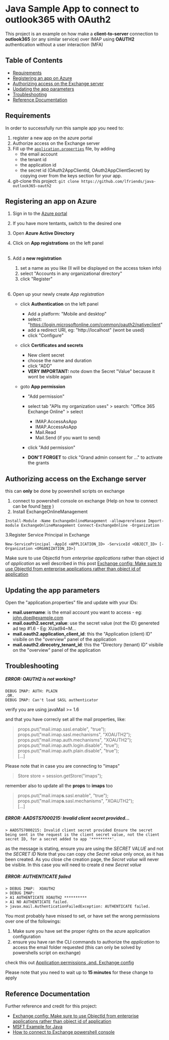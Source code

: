 
# Java Sample App to connect to outlook365 with OAuth2


This project is an example on how make a **client-to-server** connection to **outlook365** (or any similar service) over IMAP using **OAUTH2** authentication
without a user interaction (MFA)


## Table of Contents

* [Requirements](#requirements)
* [Registering an app on Azure](#registering-an-app-on-azure)
* [Authorizing access on the Exchange server](#authorizing-access-on-the-exchange-server)
* [Updating the app parameters](#updating-the-app-parameters)
* [Troubleshooting](#troubleshooting)
* [Reference Documentation](#reference-documentation)



## Requirements

In order to successfully run this sample app you need to:

1. register a new app on the azure portal
1. Authorize access on the Exchange server
1. Fill up the [`application.properties`](src/main/resources/application.properties) file, by adding 
    * the email account
    * the tenant id
    * the application id
    * the secret id  (OAuth2AppClientId, OAuth2AppClientSecret) by copying over from the keys section for your app.
1.  git-clone this project: `git clone https://github.com/lfriends/java-outlook365-oauth2`

 
## Registering an app on Azure

1. Sign in to the [Azure portal](https://portal.azure.com/)
1. If you have more tentants, switch to the desired one
1. Open **Azure Active Directory**
1. Click on **App registrations** on the left panel
<br><br>

1. Add a **new registration**
    1. set a name as you like (Il will be displayed on the access token info) 
    1. select "Accounts in any organizational directory" 
    1. click "Register"
<br><br>

1. Open up your newly create *App registration*

    * click **Authentication** on the left panel 
        * Add a platform: "Mobile and desktop" 
        * select: "https://login.microsoftonline.com/common/oauth2/nativeclient" 
        * add a redirect URI, eg: "http://localhost" (wont be used) 
        * click "Configure"
        
     * click **Certificates and secrets** 
        * New client secret
        * choose the name and duration
        * click "ADD"
        * **VERY IMPORTANT:** note down the Secret "Value" because it wont be visible again
        
     * goto **App permission**
         * "Add permission"
         * select tab "APIs my organization uses" > search: "Office 365 Exchange Online" > select

             * IMAP.AccessAsApp
             * IMAP.AccessAsApp
             * Mail.Read
             * Mail.Send (if you want to send)
             
         * click "Add permission"
         * **DON'T FORGET** to click "Grand admin consent for ..." to activate the grants

        
        

 
## Authorizing access on the Exchange server

this can **only** be done by powershell scripts on exchange

1. connect to powershell console on exchange (Help on how to connect can be found [here](https://learn.microsoft.com/en-us/powershell/exchange/connect-to-exchange-online-powershell?view=exchange-ps) )
1. Install ExchangeOnlineManagement

```
Install-Module -Name ExchangeOnlineManagement -allowprerelease Import-module ExchangeOnlineManagement Connect-ExchangeOnline -Organization   
```


  3.Register Service Principal in Exchange

```
New-ServicePrincipal -AppId <APPLICATION_ID> -ServiceId <OBJECT_ID> [-Organization <ORGANIZATION_ID>]   
```

Make sure to use ObjectId from *enterprise applications* rather than object id of *application*
as well described in this post 
[Exchange config: Make sure to use ObjectId from enterprise applications rather than object id of application ](https://stackoverflow.com/questions/74899182/how-to-read-my-outlook-mail-using-java-and-oauth2-0-with-application-regsitratio?answertab=scoredesc#tab-top)


 
## Updating the app parameters


Open the "application.properties" file and update with your IDs:

* **mail.username**: is the email account you want to access - eg: john.doe@example.com
* **mail.oauth2.secret_value**: use the secret value (not the ID) genereted ad tep #1.6 - Eg: XUad94~M...
* **mail.oauth2.application_client_id**: this the "Application (client) ID" visibile on the "overview" panel of the application
* **mail.oauth2.direcotry_tenant_id**: this the "Directory (tenant) ID" visibile on the "overview" panel of the application



## Troubleshooting

##### ERROR: OAUTH2 is not working?

 	
```
DEBUG IMAP: AUTH: PLAIN
.OR.
DEBUG IMAP: Can't load SASL authenticator 
```

verify you are using javaMail >= 1.6 
   
and that you have correcly set all the mail properties, like:

> props.put("mail.imap.sasl.enable", "true");  
> props.put("mail.imap.sasl.mechanisms", "XOAUTH2");  
> props.put("mail.imap.auth.mechanisms", "XOAUTH2");  
> props.put("mail.imap.auth.login.disable", "true");  
> props.put("mail.imap.auth.plain.disable", "true");  
> [...]   

Please note that in case you are connecting to "imaps"

> Store store = session.getStore("imaps");  

remember also to update all the **props** to **imaps** too 
   
> props.put("mail.imap**s**.sasl.enable", "true");  
> props.put("mail.imap**s**.sasl.mechanisms", "XOAUTH2");   
> [...]   

   

##### ERROR:  AADSTS7000215: Invalid client secret provided...

```
> AADSTS7000215: Invalid client secret provided Ensure the secret being sent in the request is the client secret value, not the client secret ID, for a secret added to app '*********'.
```
	
as the message is stating, ensure you are using the *SECRET VALUE* and not the *SECRET ID*
Note that you can copy che *Secret value* only once, as it has been created. As you close che creation page, the *Secret value* will never be visible.
In this case you will need to create d new *Secret value*


##### ERROR:  AUTHENTICATE failed

```
> DEBUG IMAP:  XOAUTH2  
> DEBUG IMAP:   
> A1 AUTHENTICATE XOAUTH2 **********   
> A1 NO AUTHENTICATE failed.   
> javax.mail.AuthenticationFailedException: AUTHENTICATE failed.  
```

You most probably have missed to set, or have set the wrong permissions over one of the followings:

1. Make sure you have set the proper rights on the azure application configuration
2. ensure you have ran the CLI commands to authorize the *application* to access the email folder requested (this can only be solved by powershells script on exchange) 

check this out [Application permissions .and. Exchange config](https://stackoverflow.com/questions/74899182/how-to-read-my-outlook-mail-using-java-and-oauth2-0-with-application-regsitratio?answertab=scoredesc#tab-top)

Please note that you need to wait up to **15 minutes** for these change to apply


## Reference Documentation

Further reference and credit for this project:

* [Exchange config: Make sure to use ObjectId from enterprise applications rather than object id of application ](https://stackoverflow.com/questions/74899182/how-to-read-my-outlook-mail-using-java-and-oauth2-0-with-application-regsitratio?answertab=scoredesc#tab-top)
* [MSFT Example for Java](https://github.com/Azure-Samples/ms-identity-msal-java-samples/tree/main/2.%20Client-Side%20Scenarios/Integrated-Windows-Auth-Flow#step-3--register-the-sample-with-your-azure-active-directory-tenant)
* [How to connect to Exchange powershell console](https://learn.microsoft.com/en-us/powershell/exchange/connect-to-exchange-online-powershell?view=exchange-ps)

